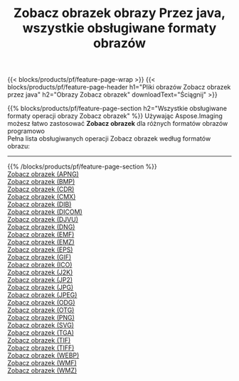﻿---
title: Zobacz obrazek obrazy Przez java, wszystkie obsługiwane formaty obrazów 
weight: 3920
url: /pl/java/viewer 
lang: pl
langdirlevel: 2
locales: zh-hans,ja,it,ru,de,es,fr,nl,id,lt,pl,pt,vi,tr,ko,zh-hant,ar,hi,th,sv,cs,uk,he
description: Używając Aspose.Imaging możesz łatwo Zobacz obrazek obrazy Via java
---

{{< blocks/products/pf/feature-page-wrap >}}
{{< blocks/products/pf/feature-page-header h1="Pliki obrazów Zobacz obrazek przez java" h2="Obrazy Zobacz obrazek" downloadText="Ściągnij" >}}


{{% blocks/products/pf/feature-page-section  h2="Wszystkie obsługiwane formaty operacji obrazy Zobacz obrazek" %}}
Używając Aspose.Imaging możesz łatwo zastosować **Zobacz obrazek** dla różnych formatów obrazów programowo
<br/>
Pełna lista obsługiwanych operacji Zobacz obrazek według formatów obrazu:
<hr/>
{{% /blocks/products/pf/feature-page-section %}}
<div class="container-fluid productfamilypage bg-gray">
    <div class="convertypes bg-gray agp-content section">
        <div class="container">
		<div class="row other-converters">
		    <div class='col-md-2 other-converter remove-lp remove-rp'><a href="/imaging/pl/java/viewer/apng" >Zobacz obrazek (APNG)</a></div><div class='col-md-2 other-converter remove-lp remove-rp'><a href="/imaging/pl/java/viewer/bmp" >Zobacz obrazek (BMP)</a></div><div class='col-md-2 other-converter remove-lp remove-rp'><a href="/imaging/pl/java/viewer/cdr" >Zobacz obrazek (CDR)</a></div><div class='col-md-2 other-converter remove-lp remove-rp'><a href="/imaging/pl/java/viewer/cmx" >Zobacz obrazek (CMX)</a></div><div class='col-md-2 other-converter remove-lp remove-rp'><a href="/imaging/pl/java/viewer/dib" >Zobacz obrazek (DIB)</a></div><div class='col-md-2 other-converter remove-lp remove-rp'><a href="/imaging/pl/java/viewer/dicom" >Zobacz obrazek (DICOM)</a></div><div class='col-md-2 other-converter remove-lp remove-rp'><a href="/imaging/pl/java/viewer/djvu" >Zobacz obrazek (DJVU)</a></div><div class='col-md-2 other-converter remove-lp remove-rp'><a href="/imaging/pl/java/viewer/dng" >Zobacz obrazek (DNG)</a></div><div class='col-md-2 other-converter remove-lp remove-rp'><a href="/imaging/pl/java/viewer/emf" >Zobacz obrazek (EMF)</a></div><div class='col-md-2 other-converter remove-lp remove-rp'><a href="/imaging/pl/java/viewer/emz" >Zobacz obrazek (EMZ)</a></div><div class='col-md-2 other-converter remove-lp remove-rp'><a href="/imaging/pl/java/viewer/eps" >Zobacz obrazek (EPS)</a></div><div class='col-md-2 other-converter remove-lp remove-rp'><a href="/imaging/pl/java/viewer/gif" >Zobacz obrazek (GIF)</a></div><div class='col-md-2 other-converter remove-lp remove-rp'><a href="/imaging/pl/java/viewer/ico" >Zobacz obrazek (ICO)</a></div><div class='col-md-2 other-converter remove-lp remove-rp'><a href="/imaging/pl/java/viewer/j2k" >Zobacz obrazek (J2K)</a></div><div class='col-md-2 other-converter remove-lp remove-rp'><a href="/imaging/pl/java/viewer/jp2" >Zobacz obrazek (JP2)</a></div><div class='col-md-2 other-converter remove-lp remove-rp'><a href="/imaging/pl/java/viewer/jpg" >Zobacz obrazek (JPG)</a></div><div class='col-md-2 other-converter remove-lp remove-rp'><a href="/imaging/pl/java/viewer/jpeg" >Zobacz obrazek (JPEG)</a></div><div class='col-md-2 other-converter remove-lp remove-rp'><a href="/imaging/pl/java/viewer/odg" >Zobacz obrazek (ODG)</a></div><div class='col-md-2 other-converter remove-lp remove-rp'><a href="/imaging/pl/java/viewer/otg" >Zobacz obrazek (OTG)</a></div><div class='col-md-2 other-converter remove-lp remove-rp'><a href="/imaging/pl/java/viewer/png" >Zobacz obrazek (PNG)</a></div><div class='col-md-2 other-converter remove-lp remove-rp'><a href="/imaging/pl/java/viewer/svg" >Zobacz obrazek (SVG)</a></div><div class='col-md-2 other-converter remove-lp remove-rp'><a href="/imaging/pl/java/viewer/tga" >Zobacz obrazek (TGA)</a></div><div class='col-md-2 other-converter remove-lp remove-rp'><a href="/imaging/pl/java/viewer/tif" >Zobacz obrazek (TIF)</a></div><div class='col-md-2 other-converter remove-lp remove-rp'><a href="/imaging/pl/java/viewer/tiff" >Zobacz obrazek (TIFF)</a></div><div class='col-md-2 other-converter remove-lp remove-rp'><a href="/imaging/pl/java/viewer/webp" >Zobacz obrazek (WEBP)</a></div><div class='col-md-2 other-converter remove-lp remove-rp'><a href="/imaging/pl/java/viewer/wmf" >Zobacz obrazek (WMF)</a></div><div class='col-md-2 other-converter remove-lp remove-rp'><a href="/imaging/pl/java/viewer/wmz" >Zobacz obrazek (WMZ)</a></div>
                </div>
        </div>
    </div>
</div>
<br/>


